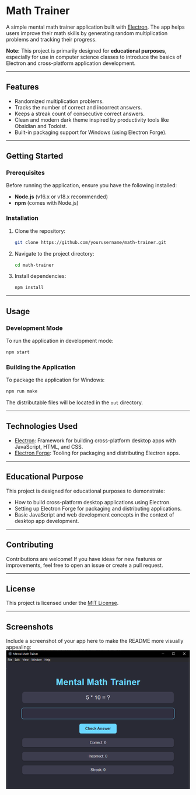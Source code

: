 
# **Math Trainer**

A simple mental math trainer application built with [Electron](https://www.electronjs.org/). The app helps users improve their math skills by generating random multiplication problems and tracking their progress.

**Note:** This project is primarily designed for **educational purposes**, especially for use in computer science classes to introduce the basics of Electron and cross-platform application development.

---

## **Features**
- Randomized multiplication problems.
- Tracks the number of correct and incorrect answers.
- Keeps a streak count of consecutive correct answers.
- Clean and modern dark theme inspired by productivity tools like Obsidian and Todoist.
- Built-in packaging support for Windows (using Electron Forge).

---

## **Getting Started**

### **Prerequisites**
Before running the application, ensure you have the following installed:
- **Node.js** (v16.x or v18.x recommended)
- **npm** (comes with Node.js)

### **Installation**
1. Clone the repository:
   ```bash
   git clone https://github.com/yourusername/math-trainer.git
   ```
2. Navigate to the project directory:
   ```bash
   cd math-trainer
   ```
3. Install dependencies:
   ```bash
   npm install
   ```

---

## **Usage**

### **Development Mode**
To run the application in development mode:
```bash
npm start
```

### **Building the Application**
To package the application for Windows:
```bash
npm run make
```

The distributable files will be located in the `out` directory.

---

## **Technologies Used**
- [Electron](https://www.electronjs.org/): Framework for building cross-platform desktop apps with JavaScript, HTML, and CSS.
- [Electron Forge](https://www.electronforge.io/): Tooling for packaging and distributing Electron apps.

---

## **Educational Purpose**
This project is designed for educational purposes to demonstrate:
- How to build cross-platform desktop applications using Electron.
- Setting up Electron Forge for packaging and distributing applications.
- Basic JavaScript and web development concepts in the context of desktop app development.

---

## **Contributing**
Contributions are welcome! If you have ideas for new features or improvements, feel free to open an issue or create a pull request.

---

## **License**
This project is licensed under the [MIT License](https://opensource.org/licenses/MIT).

---

## **Screenshots**

Include a screenshot of your app here to make the README more visually appealing:
![Math Trainer Screenshot](mmt-screenshot.png)
